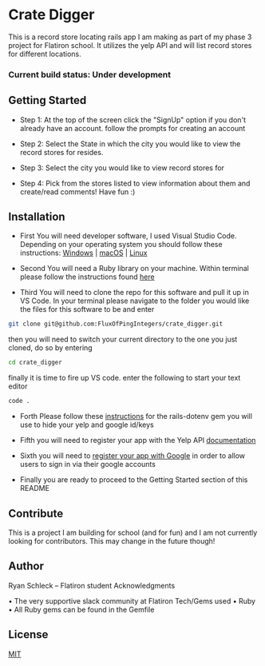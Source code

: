 # Crate Digger

This is a record store locating rails app I am making as part of my phase 3 project for Flatiron school.  It utilizes the yelp API and will list record stores for different locations.

### Current build status: Under development

## Getting Started

* Step 1: At the top of the screen click the "SignUp" option if you don't already have an account. follow the prompts for creating an account

* Step 2: Select the State in which the city you would like to view the record stores for resides.

* Step 3: Select the city you would like to view record stores for

* Step 4: Pick from the stores listed to view information about them and create/read comments!  Have fun :)

## Installation

* First You will need developer software, I used Visual Studio Code. Depending on your operating system you should follow these instructions: [Windows](https://code.visualstudio.com/docs/setup/windows) | [macOS](https://code.visualstudio.com/docs/setup/mac) | [Linux](https://code.visualstudio.com/docs/setup/linux)

* Second You will need a Ruby library on your machine. Within terminal please follow the instructions found [here](https://stackify.com/install-ruby-on-ubuntu-everything-you-need-to-get-going/)

* Third You will need to clone the repo for this software and pull it up in VS Code. In your terminal please navigate to the folder you would like the files for this software to be and enter
```bash
git clone git@github.com:FluxOfPingIntegers/crate_digger.git
```
then you will need to switch your current directory to the one you just cloned, do so by entering
```bash
cd crate_digger
```
finally it is time to fire up VS code. enter the following to start your text editor
```bash
code .
```

* Forth Please follow these [instructions](https://github.com/bkeepers/dotenv) for the rails-dotenv gem you will use to hide your yelp and google id/keys

* Fifth you will need to register your app with the Yelp API [documentation](https://www.yelp.com/developers/documentation/v3/get_started)

* Sixth you will need to [register your app with Google](https://console.developers.google.com/) in order to allow users to sign in via their google accounts

* Finally you are ready to proceed to the Getting Started section of this README

## Contribute
 This is a project I am building for school (and for fun) and I am not currently looking for contributors. This may change in the future though!

## Author

Ryan Schleck – Flatiron student
Acknowledgments

• The very supportive slack community at Flatiron
Tech/Gems used • Ruby • All Ruby gems can be found in the Gemfile

## License

[MIT](https://choosealicense.com/licenses/mit/)